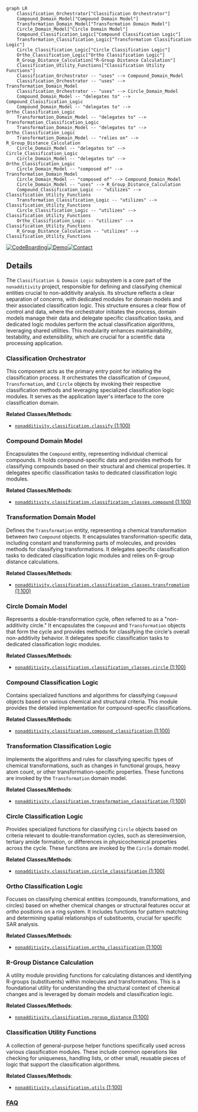 ```mermaid
graph LR
    Classification_Orchestrator["Classification Orchestrator"]
    Compound_Domain_Model["Compound Domain Model"]
    Transformation_Domain_Model["Transformation Domain Model"]
    Circle_Domain_Model["Circle Domain Model"]
    Compound_Classification_Logic["Compound Classification Logic"]
    Transformation_Classification_Logic["Transformation Classification Logic"]
    Circle_Classification_Logic["Circle Classification Logic"]
    Ortho_Classification_Logic["Ortho Classification Logic"]
    R_Group_Distance_Calculation["R-Group Distance Calculation"]
    Classification_Utility_Functions["Classification Utility Functions"]
    Classification_Orchestrator -- "uses" --> Compound_Domain_Model
    Classification_Orchestrator -- "uses" --> Transformation_Domain_Model
    Classification_Orchestrator -- "uses" --> Circle_Domain_Model
    Compound_Domain_Model -- "delegates to" --> Compound_Classification_Logic
    Compound_Domain_Model -- "delegates to" --> Ortho_Classification_Logic
    Transformation_Domain_Model -- "delegates to" --> Transformation_Classification_Logic
    Transformation_Domain_Model -- "delegates to" --> Ortho_Classification_Logic
    Transformation_Domain_Model -- "relies on" --> R_Group_Distance_Calculation
    Circle_Domain_Model -- "delegates to" --> Circle_Classification_Logic
    Circle_Domain_Model -- "delegates to" --> Ortho_Classification_Logic
    Circle_Domain_Model -- "composed of" --> Transformation_Domain_Model
    Circle_Domain_Model -- "composed of" --> Compound_Domain_Model
    Circle_Domain_Model -- "uses" --> R_Group_Distance_Calculation
    Compound_Classification_Logic -- "utilizes" --> Classification_Utility_Functions
    Transformation_Classification_Logic -- "utilizes" --> Classification_Utility_Functions
    Circle_Classification_Logic -- "utilizes" --> Classification_Utility_Functions
    Ortho_Classification_Logic -- "utilizes" --> Classification_Utility_Functions
    R_Group_Distance_Calculation -- "utilizes" --> Classification_Utility_Functions
```

[![CodeBoarding](https://img.shields.io/badge/Generated%20by-CodeBoarding-9cf?style=flat-square)](https://github.com/CodeBoarding/CodeBoarding)[![Demo](https://img.shields.io/badge/Try%20our-Demo-blue?style=flat-square)](https://www.codeboarding.org/demo)[![Contact](https://img.shields.io/badge/Contact%20us%20-%20contact@codeboarding.org-lightgrey?style=flat-square)](mailto:contact@codeboarding.org)

## Details

The `Classification & Domain Logic` subsystem is a core part of the `nonadditivity` project, responsible for defining and classifying chemical entities crucial to non-additivity analysis. Its structure reflects a clear separation of concerns, with dedicated modules for domain models and their associated classification logic. This structure ensures a clear flow of control and data, where the orchestrator initiates the process, domain models manage their data and delegate specific classification tasks, and dedicated logic modules perform the actual classification algorithms, leveraging shared utilities. This modularity enhances maintainability, testability, and extensibility, which are crucial for a scientific data processing application.

### Classification Orchestrator
This component acts as the primary entry point for initiating the classification process. It orchestrates the classification of `Compound`, `Transformation`, and `Circle` objects by invoking their respective classification methods and leveraging specialized classification logic modules. It serves as the application layer's interface to the core classification domain.


**Related Classes/Methods**:

- <a href="https://github.com/Roche/NonadditivityAnalysis/blob/main/nonadditivity/classification/classify.py#L1-L100" target="_blank" rel="noopener noreferrer">`nonadditivity.classification.classify` (1:100)</a>


### Compound Domain Model
Encapsulates the `Compound` entity, representing individual chemical compounds. It holds compound-specific data and provides methods for classifying compounds based on their structural and chemical properties. It delegates specific classification tasks to dedicated classification logic modules.


**Related Classes/Methods**:

- <a href="https://github.com/Roche/NonadditivityAnalysis/blob/main/nonadditivity/classification/classification_classes/compound.py#L1-L100" target="_blank" rel="noopener noreferrer">`nonadditivity.classification.classification_classes.compound` (1:100)</a>


### Transformation Domain Model
Defines the `Transformation` entity, representing a chemical transformation between two `Compound` objects. It encapsulates transformation-specific data, including constant and transforming parts of molecules, and provides methods for classifying transformations. It delegates specific classification tasks to dedicated classification logic modules and relies on R-group distance calculations.


**Related Classes/Methods**:

- <a href="https://github.com/Roche/NonadditivityAnalysis/blob/main/nonadditivity/classification/classification_classes/transfromation.py#L1-L100" target="_blank" rel="noopener noreferrer">`nonadditivity.classification.classification_classes.transfromation` (1:100)</a>


### Circle Domain Model
Represents a double-transformation cycle, often referred to as a "non-additivity circle." It encapsulates the `Compound` and `Transformation` objects that form the cycle and provides methods for classifying the circle's overall non-additivity behavior. It delegates specific classification tasks to dedicated classification logic modules.


**Related Classes/Methods**:

- <a href="https://github.com/Roche/NonadditivityAnalysis/blob/main/nonadditivity/classification/classification_classes/circle.py#L1-L100" target="_blank" rel="noopener noreferrer">`nonadditivity.classification.classification_classes.circle` (1:100)</a>


### Compound Classification Logic
Contains specialized functions and algorithms for classifying `Compound` objects based on various chemical and structural criteria. This module provides the detailed implementation for compound-specific classifications.


**Related Classes/Methods**:

- <a href="https://github.com/Roche/NonadditivityAnalysis/blob/main/nonadditivity/classification/compound_classification.py#L1-L100" target="_blank" rel="noopener noreferrer">`nonadditivity.classification.compound_classification` (1:100)</a>


### Transformation Classification Logic
Implements the algorithms and rules for classifying specific types of chemical transformations, such as changes in functional groups, heavy atom count, or other transformation-specific properties. These functions are invoked by the `Transformation` domain model.


**Related Classes/Methods**:

- <a href="https://github.com/Roche/NonadditivityAnalysis/blob/main/nonadditivity/classification/transformation_classification.py#L1-L100" target="_blank" rel="noopener noreferrer">`nonadditivity.classification.transformation_classification` (1:100)</a>


### Circle Classification Logic
Provides specialized functions for classifying `Circle` objects based on criteria relevant to double-transformation cycles, such as stereoinversion, tertiary amide formation, or differences in physicochemical properties across the cycle. These functions are invoked by the `Circle` domain model.


**Related Classes/Methods**:

- <a href="https://github.com/Roche/NonadditivityAnalysis/blob/main/nonadditivity/classification/circle_classification.py#L1-L100" target="_blank" rel="noopener noreferrer">`nonadditivity.classification.circle_classification` (1:100)</a>


### Ortho Classification Logic
Focuses on classifying chemical entities (compounds, transformations, and circles) based on whether chemical changes or structural features occur at *ortho* positions on a ring system. It includes functions for pattern matching and determining spatial relationships of substituents, crucial for specific SAR analysis.


**Related Classes/Methods**:

- <a href="https://github.com/Roche/NonadditivityAnalysis/blob/main/nonadditivity/classification/ortho_classification.py#L1-L100" target="_blank" rel="noopener noreferrer">`nonadditivity.classification.ortho_classification` (1:100)</a>


### R-Group Distance Calculation
A utility module providing functions for calculating distances and identifying R-groups (substituents) within molecules and transformations. This is a foundational utility for understanding the structural context of chemical changes and is leveraged by domain models and classification logic.


**Related Classes/Methods**:

- <a href="https://github.com/Roche/NonadditivityAnalysis/blob/main/nonadditivity/classification/rgroup_distance.py#L1-L100" target="_blank" rel="noopener noreferrer">`nonadditivity.classification.rgroup_distance` (1:100)</a>


### Classification Utility Functions
A collection of general-purpose helper functions specifically used across various classification modules. These include common operations like checking for uniqueness, handling lists, or other small, reusable pieces of logic that support the classification algorithms.


**Related Classes/Methods**:

- <a href="https://github.com/Roche/NonadditivityAnalysis/blob/main/nonadditivity/classification/utils.py#L1-L100" target="_blank" rel="noopener noreferrer">`nonadditivity.classification.utils` (1:100)</a>




### [FAQ](https://github.com/CodeBoarding/GeneratedOnBoardings/tree/main?tab=readme-ov-file#faq)